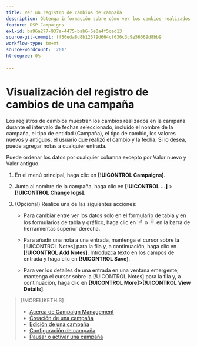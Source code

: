 ```yaml
---
title: Ver un registro de cambios de campaña
description: Obtenga información sobre cómo ver los cambios realizados en la campaña.
feature: DSP Campaigns
exl-id: ba96a277-937a-4475-bab6-6e0a4f5ced13
source-git-commit: ff50eda8d8b12579d664cf636c3c9e56069d8bb9
workflow-type: tm+mt
source-wordcount: '201'
ht-degree: 0%

---
```


# Visualización del registro de cambios de una campaña

Los registros de cambios muestran los cambios realizados en la campaña durante el intervalo de fechas seleccionado, incluido el nombre de la campaña, el tipo de entidad (Campaña), el tipo de cambio, los valores nuevos y antiguos, el usuario que realizó el cambio y la fecha. Si lo desea, puede agregar notas a cualquier entrada.

Puede ordenar los datos por cualquier columna excepto por Valor nuevo y Valor antiguo.

1. En el menú principal, haga clic en **[!UICONTROL Campaigns]**.

1. Junto al nombre de la campaña, haga clic en  **[!UICONTROL ...]** > **[!UICONTROL Change logs]**.

1. (Opcional) Realice una de las siguientes acciones:

   * Para cambiar entre ver los datos solo en el formulario de tabla y en los formularios de tabla y gráfico, haga clic en ![Visualización de tabla y gráfico](/help/dsp/assets/table-plus-chart-view.png "Visualización de tabla y gráfico") o ![Vista de tabla](/help/dsp/assets/table-view.png "Vista de tabla") en la barra de herramientas superior derecha.

   * Para añadir una nota a una entrada, mantenga el cursor sobre la [!UICONTROL Notes] para la fila y, a continuación, haga clic en **[!UICONTROL Add Notes]**. Introduzca texto en los campos de entrada y haga clic en **[!UICONTROL Save]**.

   * Para ver los detalles de una entrada en una ventana emergente, mantenga el cursor sobre la [!UICONTROL Notes] para la fila y, a continuación, haga clic en **[!UICONTROL More]>[!UICONTROL View Details]**.

>[!MORELIKETHIS]
>
>* [Acerca de Campaign Management](campaign-about.md)
>* [Creación de una campaña](campaign-create.md)
>* [Edición de una campaña](campaign-edit.md)
>* [Configuración de campaña](campaign-settings.md)
>* [Pausar o activar una campaña](campaign-pause-activate.md)

